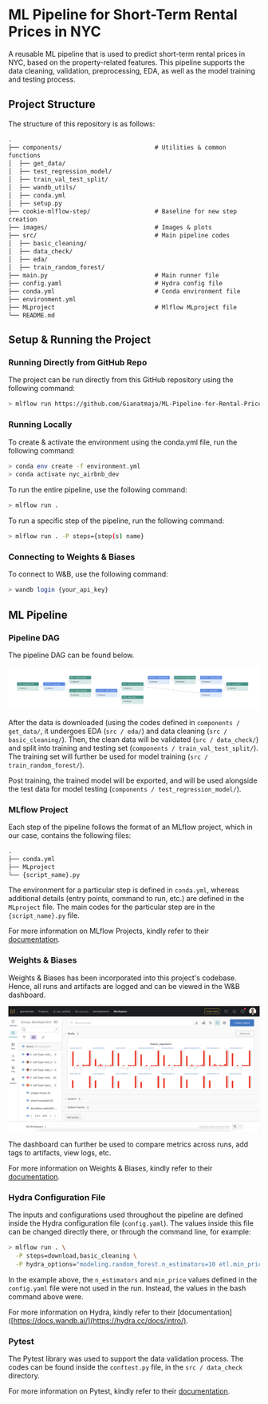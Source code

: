 # ML Pipeline for Short-Term Rental Prices in NYC

A reusable ML pipeline that is used to predict short-term rental prices in NYC, based on the property-related features. This pipeline supports the data cleaning, validation, preprocessing, EDA, as well as the model training and testing process.

## Project Structure

The structure of this repository is as follows:

    .
    ├── components/                          # Utilities & common functions
    │  ├── get_data/                              
    │  ├── test_regression_model/
    │  ├── train_val_test_split/
    │  ├── wandb_utils/
    │  ├── conda.yml
    │  ├── setup.py
    ├── cookie-mlflow-step/                  # Baseline for new step creation
    ├── images/                              # Images & plots
    ├── src/                                 # Main pipeline codes          
    │  ├── basic_cleaning/                              
    │  ├── data_check/
    │  ├── eda/
    │  ├── train_random_forest/                  
    ├── main.py                              # Main runner file
    ├── config.yaml                          # Hydra config file
    ├── conda.yml                            # Conda environment file
    ├── environment.yml
    ├── MLproject                            # Mlflow MLproject file               
    └── README.md


## Setup & Running the Project

### Running Directly from GitHub Repo
The project can be run directly from this GitHub repository using the following command:

```bash
> mlflow run https://github.com/Gianatmaja/ML-Pipeline-for-Rental-Prices-Prediction -v 1.0.0 
```

### Running Locally
To create & activate the environment using the conda.yml file, run the following command:

```bash
> conda env create -f environment.yml
> conda activate nyc_airbnb_dev
```

To run the entire pipeline, use the following command:

```bash
> mlflow run .
```

To run a specific step of the pipeline, run the following command:

```bash
> mlflow run . -P steps={step(s) name}
```

### Connecting to Weights & Biases
To connect to W&B, use the following command:


```bash
> wandb login {your_api_key}
```

## ML Pipeline

### Pipeline DAG

The pipeline DAG can be found below.

![dag](https://github.com/Gianatmaja/ML-Pipeline-for-Rental-Prices-Prediction/blob/main/images/ml_dag.png)

After the data is downloaded (using the codes defined in `components / get_data/`, it undergoes EDA (`src / eda/`) and data cleaning (`src / basic_cleaning/`). Then, the clean data will be validated (`src / data_check/`) and split into training and testing set (`components / train_val_test_split/`). The training set will further be used for model training (`src / train_random_forest/`). 

Post training, the trained model will be exported, and will be used alongside the test data for model testing (`components / test_regression_model/`).

### MLflow Project

Each step of the pipeline follows the format of an MLflow project, which in our case, contains the following files:

    .
    ├── conda.yml
    ├── MLproject
    └── {script_name}.py
    
The environment for a particular step is defined in `conda.yml`, whereas additional details (entry points, command to run, etc.) are defined in the `MLproject` file. The main codes for the particular step are in the `{script_name}.py` file.

For more information on MLflow Projects, kindly refer to their [documentation](https://mlflow.org/docs/latest/projects.html).

### Weights & Biases

Weights & Biases has been incorporated into this project's codebase. Hence, all runs and artifacts are logged and can be viewed in the W&B dashboard.

![W&B Dashboard](https://github.com/Gianatmaja/ML-Pipeline-for-Rental-Prices-Prediction/blob/main/images/wb_dashboard.png)

The dashboard can further be used to compare metrics across runs, add tags to artifacts, view logs, etc.

For more information on Weights & Biases, kindly refer to their [documentation](https://docs.wandb.ai/).

### Hydra Configuration File

The inputs and configurations used throughout the pipeline are defined inside the Hydra configuration file (`config.yaml`). The values inside this file can be changed directly there, or through the command line, for example:

```bash
> mlflow run . \
  -P steps=download,basic_cleaning \
  -P hydra_options="modeling.random_forest.n_estimators=10 etl.min_price=50"
```

In the example above, the `n_estimators` and `min_price` values defined in the `config.yaml` file were not used in the run. Instead, the values in the bash command above were.

For more information on Hydra, kindly refer to their [documentation]([https://docs.wandb.ai/](https://hydra.cc/docs/intro/).

### Pytest

The Pytest library was used to support the data validation process. The codes can be found inside the `conftest.py` file, in the `src / data_check` directory.

For more information on Pytest, kindly refer to their [documentation](https://docs.pytest.org/en/7.3.x/).

